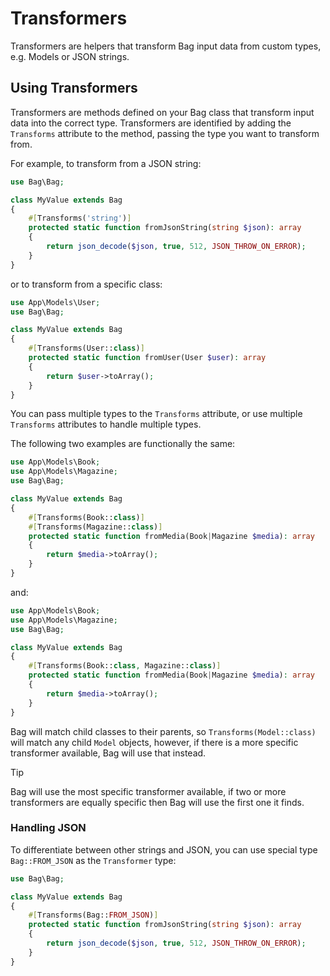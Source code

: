 # Transformers

Transformers are helpers that transform Bag input data from custom types, e.g. Models or JSON strings.

## Using Transformers

Transformers are methods defined on your Bag class that transform input data into the correct type. Transformers are
identified by adding the `Transforms` attribute to the method, passing the type you want to transform from.

For example, to transform from a JSON string:

```php
use Bag\Bag;

class MyValue extends Bag
{
    #[Transforms('string')]
    protected static function fromJsonString(string $json): array
    {
        return json_decode($json, true, 512, JSON_THROW_ON_ERROR);
    }
}
```

or to transform from a specific class:

```php
use App\Models\User;
use Bag\Bag;

class MyValue extends Bag
{
    #[Transforms(User::class)]
    protected static function fromUser(User $user): array
    {
        return $user->toArray();
    }
}
```

You can pass multiple types to the `Transforms` attribute, or use multiple `Transforms` attributes to handle multiple types.

The following two examples are functionally the same:

```php
use App\Models\Book;
use App\Models\Magazine;
use Bag\Bag;

class MyValue extends Bag
{
    #[Transforms(Book::class)]
    #[Transforms(Magazine::class)]
    protected static function fromMedia(Book|Magazine $media): array
    {
        return $media->toArray();
    }
}
```

and:

```php
use App\Models\Book;
use App\Models\Magazine;
use Bag\Bag;

class MyValue extends Bag
{
    #[Transforms(Book::class, Magazine::class)]
    protected static function fromMedia(Book|Magazine $media): array
    {
        return $media->toArray();
    }
}
```

Bag will match child classes to their parents, so `Transforms(Model::class)` will match any child `Model` objects, however,
if there is a more specific transformer available, Bag will use that instead.

> [!TIP]
> Bag will use the most specific transformer available, if two or more transformers are equally specific then Bag will use the first one it finds.

### Handling JSON

To differentiate between other strings and JSON, you can use special type `Bag::FROM_JSON` as the `Transformer` type:

```php
use Bag\Bag;

class MyValue extends Bag
{
    #[Transforms(Bag::FROM_JSON)]
    protected static function fromJsonString(string $json): array
    {
        return json_decode($json, true, 512, JSON_THROW_ON_ERROR);
    }
}
```

